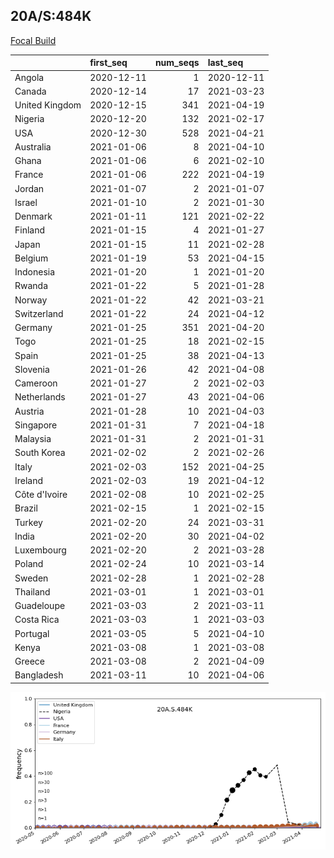 

## 20A/S:484K
[Focal Build](https://nextstrain.org/groups/neherlab/ncov/20A.S.484K)

|                | first_seq   |   num_seqs | last_seq   |
|:---------------|:------------|-----------:|:-----------|
| Angola         | 2020-12-11  |          1 | 2020-12-11 |
| Canada         | 2020-12-14  |         17 | 2021-03-23 |
| United Kingdom | 2020-12-15  |        341 | 2021-04-19 |
| Nigeria        | 2020-12-20  |        132 | 2021-02-17 |
| USA            | 2020-12-30  |        528 | 2021-04-21 |
| Australia      | 2021-01-06  |          8 | 2021-04-10 |
| Ghana          | 2021-01-06  |          6 | 2021-02-10 |
| France         | 2021-01-06  |        222 | 2021-04-19 |
| Jordan         | 2021-01-07  |          2 | 2021-01-07 |
| Israel         | 2021-01-10  |          2 | 2021-01-30 |
| Denmark        | 2021-01-11  |        121 | 2021-02-22 |
| Finland        | 2021-01-15  |          4 | 2021-01-27 |
| Japan          | 2021-01-15  |         11 | 2021-02-28 |
| Belgium        | 2021-01-19  |         53 | 2021-04-15 |
| Indonesia      | 2021-01-20  |          1 | 2021-01-20 |
| Rwanda         | 2021-01-22  |          5 | 2021-01-28 |
| Norway         | 2021-01-22  |         42 | 2021-03-21 |
| Switzerland    | 2021-01-22  |         24 | 2021-04-12 |
| Germany        | 2021-01-25  |        351 | 2021-04-20 |
| Togo           | 2021-01-25  |         18 | 2021-02-15 |
| Spain          | 2021-01-25  |         38 | 2021-04-13 |
| Slovenia       | 2021-01-26  |         42 | 2021-04-08 |
| Cameroon       | 2021-01-27  |          2 | 2021-02-03 |
| Netherlands    | 2021-01-27  |         43 | 2021-04-06 |
| Austria        | 2021-01-28  |         10 | 2021-04-03 |
| Singapore      | 2021-01-31  |          7 | 2021-04-18 |
| Malaysia       | 2021-01-31  |          2 | 2021-01-31 |
| South Korea    | 2021-02-02  |          2 | 2021-02-26 |
| Italy          | 2021-02-03  |        152 | 2021-04-25 |
| Ireland        | 2021-02-03  |         19 | 2021-04-12 |
| Côte d'Ivoire  | 2021-02-08  |         10 | 2021-02-25 |
| Brazil         | 2021-02-15  |          1 | 2021-02-15 |
| Turkey         | 2021-02-20  |         24 | 2021-03-31 |
| India          | 2021-02-20  |         30 | 2021-04-02 |
| Luxembourg     | 2021-02-20  |          2 | 2021-03-28 |
| Poland         | 2021-02-24  |         10 | 2021-03-14 |
| Sweden         | 2021-02-28  |          1 | 2021-02-28 |
| Thailand       | 2021-03-01  |          1 | 2021-03-01 |
| Guadeloupe     | 2021-03-03  |          2 | 2021-03-11 |
| Costa Rica     | 2021-03-03  |          1 | 2021-03-03 |
| Portugal       | 2021-03-05  |          5 | 2021-04-10 |
| Kenya          | 2021-03-08  |          1 | 2021-03-08 |
| Greece         | 2021-03-08  |          2 | 2021-04-09 |
| Bangladesh     | 2021-03-11  |         10 | 2021-04-06 |

![Overall trends 20A.S.484K](/overall_trends_figures/overall_trends_20A.S.484K.png)